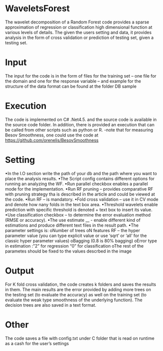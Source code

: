 # WaveletsForest
The wavelet decomposition of a Random Forest code provides a sparse approximation of regression or classification high dimensional function at various levels of details. The given the users setting and data, it provides analysis in the form of cross validation or prediction of testing set, given a testing set.
# Input
The input for the code is in the form of files for the training set – one file for the domain and one for the response variable – and example for the structure of the data format can be found at the folder DB sample
# Execution 
The code is implemented on C# .Net4.5. and the source code is available in the source code folder. In addition, there is provided an execution that can be called from other scripts such as python or R.
-note that for measuring Besov Smoothness, one could use the code at https://github.com/orenelis/BesovSmoothness
# Setting 
•In the I.O section write the path of your db and the path where you want to place the analysis results. 
•The Script config contains different options for running an analyzing the WF. 
•Run parallel checkbox enables a parallel mode for the implementation.
•Run RF pruning – provides comparative RF with pruning strategy tha is described in the article and could be viewed at the code.
•Run RF – is mandatory.
•Fold cross validation – use it in CV mode and denote how nany folds in the text box area.
•Threshold wavelets enable prediction with specific threshold is denoted + text box to insert its value.
•Use classification checkbox – to determine the error evaluation method (RMSE or accuracy).
•The use estimate __ - enable different kind of estimations and produce different text files in the result path.
•The parameter settings is:
oNumber of trees 
oN features RF – the hyper parameter value (you can type explicit value or use ‘sqrt’ or ‘all’ for the classic hyper parameter values)
oBagging (0.8 is 80% bagging)
oError type in estimation :”2” for regression “0” for classification 
oThe rest of the parametes should be fixed to the values descrbed in the image
# Output
For K fold cross validation, the code creates k folders and saves the results in them. The main results are the error provided by adding more trees on the testing set (to evaluate the accuracy) as well on the training set (to evaluate the weak type smoothness of the underlying function). The decision trees are also saved in a text format.  
 # Other
The code saves a file with config.txt under C folder that is read on runtime as a cash for the user’s settings 


